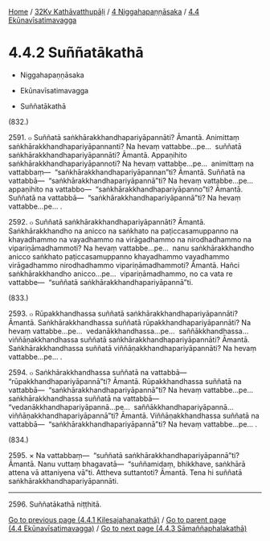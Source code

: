 
[Home](/) / [32Kv Kathāvatthupāḷi](../../../32Kv.md) / [4 Niggahapaṇṇāsaka](../../4.md) / [4.4 Ekūnavīsatimavagga](../4.4.md)

# 4.4.2 Suññatākathā

* Niggahapaṇṇāsaka

* Ekūnavīsatimavagga

* Suññatākathā

(832.)

2591\. ๐ Suññatā saṅkhārakkhandhapariyāpannāti? Āmantā. Animittaṃ saṅkhārakkhandhapariyāpannanti? Na hevaṃ vattabbe…pe…  suññatā saṅkhārakkhandhapariyāpannāti? Āmantā. Appaṇihito saṅkhārakkhandhapariyāpannoti? Na hevaṃ vattabbe…pe…  animittaṃ na vattabbaṃ—  “saṅkhārakkhandhapariyāpannan”ti? Āmantā. Suññatā na vattabbā—  “saṅkhārakkhandhapariyāpannā”ti? Na hevaṃ vattabbe…pe…  appaṇihito na vattabbo—  “saṅkhārakkhandhapariyāpanno”ti? Āmantā. Suññatā na vattabbā—  “saṅkhārakkhandhapariyāpannā”ti? Na hevaṃ vattabbe…pe… .

2592\. ๐ Suññatā saṅkhārakkhandhapariyāpannāti? Āmantā. Saṅkhārakkhandho na anicco na saṅkhato na paṭiccasamuppanno na khayadhammo na vayadhammo na virāgadhammo na nirodhadhammo na vipariṇāmadhammoti? Na hevaṃ vattabbe…pe…  nanu saṅkhārakkhandho anicco saṅkhato paṭiccasamuppanno khayadhammo vayadhammo virāgadhammo nirodhadhammo vipariṇāmadhammoti? Āmantā. Hañci saṅkhārakkhandho anicco…pe…  vipariṇāmadhammo, no ca vata re vattabbe—  “suññatā saṅkhārakkhandhapariyāpannā”ti.

(833.)

2593\. ๐ Rūpakkhandhassa suññatā saṅkhārakkhandhapariyāpannāti? Āmantā. Saṅkhārakkhandhassa suññatā rūpakkhandhapariyāpannāti? Na hevaṃ vattabbe…pe…  vedanākkhandhassa…pe…  saññākkhandhassa…  viññāṇakkhandhassa suññatā saṅkhārakkhandhapariyāpannāti? Āmantā. Saṅkhārakkhandhassa suññatā viññāṇakkhandhapariyāpannāti? Na hevaṃ vattabbe…pe… .

2594\. ๐ Saṅkhārakkhandhassa suññatā na vattabbā—  “rūpakkhandhapariyāpannā”ti? Āmantā. Rūpakkhandhassa suññatā na vattabbā—  “saṅkhārakkhandhapariyāpannā”ti? Na hevaṃ vattabbe…pe…  saṅkhārakkhandhassa suññatā na vattabbā—  “vedanākkhandhapariyāpannā…pe…  saññākkhandhapariyāpannā…  viññāṇakkhandhapariyāpannā”ti? Āmantā. Viññāṇakkhandhassa suññatā na vattabbā—  “saṅkhārakkhandhapariyāpannā”ti? Na hevaṃ vattabbe…pe… .

(834.)

2595\. × Na vattabbaṃ—  “suññatā saṅkhārakkhandhapariyāpannā”ti? Āmantā. Nanu vuttaṃ bhagavatā—  “suññamidaṃ, bhikkhave, saṅkhārā attena vā attaniyena vā”ti. Attheva suttantoti? Āmantā. Tena hi suññatā saṅkhārakkhandhapariyāpannāti.

---

2596\. Suññatākathā niṭṭhitā.



[Go to previous page (4.4.1 Kilesajahanakathā)](4.4.1.md) / [Go to parent page (4.4 Ekūnavīsatimavagga)](../4.4.md) / [Go to next page (4.4.3 Sāmaññaphalakathā)](4.4.3.md)


